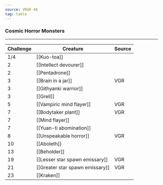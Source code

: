 ```yaml
---
source: VRGR 48
tag: table
---
```


### Cosmic Horror Monsters
---
|Challenge|Creature|Source|
|----|----------|----|
|1/4|[[Kuo-toa]]||
|2|[[Intellect devourer]]||
|2|[[Pentadrone]]||
|3|[[Brain in a jar]]|VGR|
|3|[[Githyanki warrior]]||
|3|[[Grell]]||
|5|[[Vampiric mind flayer]]|VGR|
|7|[[Bodytaker plant]]|VGR|
|7|[[Mind flayer]]||
|7|[[Yuan-ti abomination]]||
|8|[[Unspeakable horror]]|VGR|
|10|[[Aboleth]]||
|13|[[Beholder]]||
|19|[[Lesser star spawn emissary]]|VGR|
|21|[[Greater star spawn emissary]]|VGR|
|23|[[Kraken]]||
